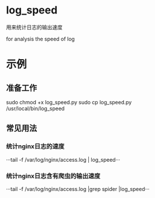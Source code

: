 # log_speed
用来统计日志的输出速度

for analysis the speed of log


# 示例

## 准备工作
sudo chmod +x log_speed.py
sudo cp log_speed.py /usr/local/bin/log_speed


## 常见用法



### 统计nginx日志的速度
···tail -f /var/log/nginx/access.log | log_speed···

### 统计nginx日志含有爬虫的输出速度

···tail -f /var/log/nginx/access.log |grep spider |log_speed···
